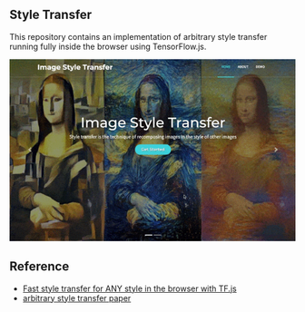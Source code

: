 ## Style Transfer
This repository contains an implementation of arbitrary style transfer running fully inside the browser using TensorFlow.js.

![](./screenshot/demo.gif)


## Reference
- [Fast style transfer for ANY style in the browser with TF.js](https://www.reddit.com/r/MachineLearning/comments/9yjhm6/p_fast_style_transfer_for_any_style_in_the/)
- [arbitrary style transfer paper](https://arxiv.org/abs/1705.06830)